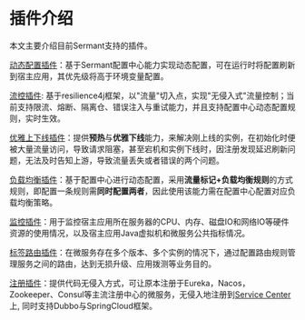 # 插件介绍

本文主要介绍目前Sermant支持的插件。

[动态配置插件](./dynamic-config.md)：基于Sermant配置中心能力实现动态配置，可在运行时将配置刷新到宿主应用，其优先级将高于环境变量配置。

[流控插件](./flowcontrol.md): 基于resilience4j框架，以"流量"切入点，实现"无侵入式"流量控制；当前支持限流、熔断、隔离仓、错误注入与重试能力，并且支持配置中心动态配置规则，实时生效。

[优雅上下线插件](./graceful.md)：提供**预热**与**优雅下线**能力，来解决刚上线的实例，在初始化时便被大量流量访问，导致请求阻塞，甚至宕机和实例下线时，因注册发现延迟刷新问题，无法及时告知上游，导致流量丢失或者错误的两个问题。

[负载均衡插件](./loadbalancer.md)：基于配置中心进行动态配置，采用**流量标记+负载均衡规则**的方式规则，即配置一条规则需**同时配置两者**，因此使用该能力需在配置中心配置对应负载均衡策略。

[监控插件](./monitor.md)：用于监控宿主应用所在服务器的CPU、内存、磁盘IO和网络IO等硬件资源的使用情况，以及宿主应用Java虚拟机和微服务公共指标情况。

[标签路由插件](./router.md)：在微服务存在多个版本、多个实例的情况下，通过配置路由规则管理服务之间的路由，达到无损升级、应用拨测等业务目的。

[注册插件](./registry/README.md)：提供代码无侵入方式，可让原本注册于Eureka，Nacos，Zookeeper、Consul等主流注册中心的微服务，无侵入地注册到[Service Center](https://github.com/apache/servicecomb-service-center)上, 同时支持Dubbo与SpringCloud框架。